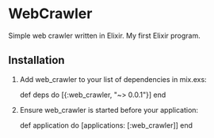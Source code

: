 # WebCrawler

Simple web crawler written in Elixir. My first Elixir program.

## Installation

  1. Add web_crawler to your list of dependencies in mix.exs:

        def deps do
          [{:web_crawler, "~> 0.0.1"}]
        end

  2. Ensure web_crawler is started before your application:

        def application do
          [applications: [:web_crawler]]
        end
